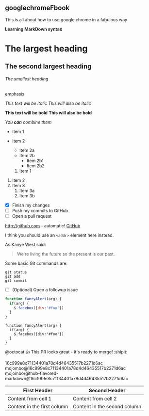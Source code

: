 ## googlechromeFbook
This is all about how to use google chrome in a fabulous way

**Learning MarkDown syntax**
# The largest heading
## The second largest heading
###### The smallest heading

emphasis

*This text will be italic*
_This will also be italic_

**This text will be bold**
__This will also be bold__

_You **can** combine them_


* Item 1
* Item 2
  * Item 2a
  * Item 2b
    * Item 2b1
    * Item 2b2
  
  1. Item 1
1. Item 2
1. Item 3
   1. Item 3a
   1. Item 3b
   
- [x] Finish my changes
- [ ] Push my commits to GitHub
- [ ] Open a pull request

http://github.com - automatic!
[GitHub](http://github.com)


I think you should use an
`<addr>` element here instead.


As Kanye West said:

> We're living the future so
> the present is our past.


Some basic Git commands are:
```
git status
git add
git commit
```

- [ ] \(Optional) Open a followup issue



```javascript
function fancyAlert(arg) {
  if(arg) {
    $.facebox({div:'#foo'})
  }
}
```

    function fancyAlert(arg) {
      if(arg) {
        $.facebox({div:'#foo'})
      }
    }
@octocat :+1: This PR looks great - it's ready to merge! :shipit:


16c999e8c71134401a78d4d46435517b2271d6ac
mojombo@16c999e8c71134401a78d4d46435517b2271d6ac
mojombo/github-flavored-markdown@16c999e8c71134401a78d4d46435517b2271d6ac


First Header | Second Header
------------ | -------------
Content from cell 1 | Content from cell 2
Content in the first column | Content in the second column
